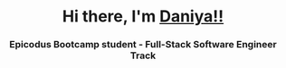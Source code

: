 <h1 align="center">Hi there, I'm <a href="https://github.com/DaniyaYelemessova" target="_blank">Daniya!!</a> 
<h3 align="center">Epicodus Bootcamp student - Full-Stack Software Engineer Track </h3>
<!--
**DaniyaYelemessova/DaniyaYelemessova** is a ✨ _special_ ✨ repository because its `README.md` (this file) appears on your GitHub profile.

Here are some ideas to get you started:

- 🔭 I’m currently working on ...
- 🌱 I’m currently learning ...
- 👯 I’m looking to collaborate on ...
- 🤔 I’m looking for help with ...
- 💬 Ask me about ...
- 📫 How to reach me: ...
- 😄 Pronouns: ...
- ⚡ Fun fact: ...
-->
